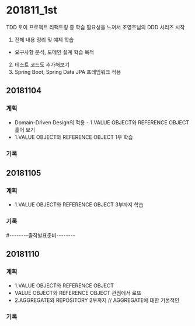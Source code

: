 ﻿# 201811_1st
TDD 토이 프로젝트 리팩토링 중 학습 필요성을 느껴서 조영호님의 DDD 시리즈 시작
1. 전체 내용 정리 및 예제 학습
 - 요구사항 분석, 도메인 설계 학습 목적 
2. 테스트 코드도 추가해보기
3. Spring Boot, Spring Data JPA 프레임워크 적용

## 20181104
### 계획
* Domain-Driven Design의 적용 - 1.VALUE OBJECT와 REFERENCE OBJECT 흝어 보기
* 1.VALUE OBJECT와 REFERENCE OBJECT 1부 학습

### 기록

## 20181105
### 계획
* 1.VALUE OBJECT와 REFERENCE OBJECT 3부까지 학습

### 기록

#--------졸작발표준비--------

## 20181110
### 계획
* 1.VALUE OBJECT와 REFERENCE OBJECT
* VALUE OBJECT와 REFERENCE OBJECT 관점에서 로또 
* 2.AGGREGATE와 REPOSITORY 2부까지 // AGGREGATE에 대한 기본적인 

### 기록
